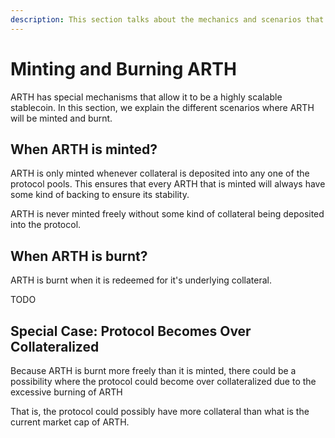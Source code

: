 ```yaml
---
description: This section talks about the mechanics and scenarios that mint and burn ARTH
---
```


# Minting and Burning ARTH

ARTH has special mechanisms that allow it to be a highly scalable stablecoin. In this section, we explain the different scenarios where ARTH will be minted and burnt.

## When ARTH is minted?

ARTH is only minted whenever collateral is deposited into any one of the protocol pools. This ensures that every ARTH that is minted will always have some kind of backing to ensure its stability.

ARTH is never minted freely without some kind of collateral being deposited into the protocol.

## When ARTH is burnt?

ARTH is burnt when it is redeemed for it's underlying collateral.

TODO

## Special Case: Protocol Becomes Over Collateralized

Because ARTH is burnt more freely than it is minted, there could be a possibility where the protocol could become over collateralized due to the excessive burning of ARTH

That is, the protocol could possibly have more collateral than what is the current market cap of ARTH.

